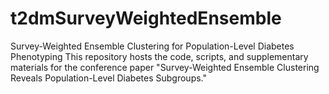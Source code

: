 # t2dmSurveyWeightedEnsemble
Survey-Weighted Ensemble Clustering for Population-Level Diabetes Phenotyping This repository hosts the code, scripts, and supplementary materials for the conference paper "Survey-Weighted Ensemble Clustering Reveals Population-Level Diabetes Subgroups."  
